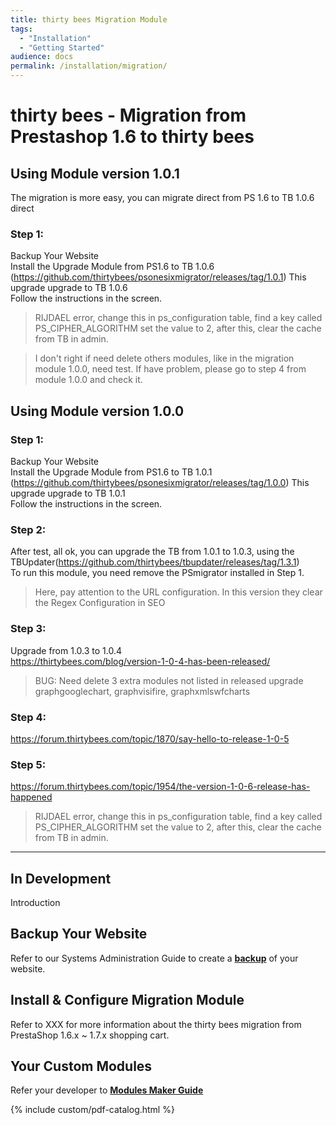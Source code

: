 ```yaml
---
title: thirty bees Migration Module
tags:
  - "Installation"
  - "Getting Started"
audience: docs
permalink: /installation/migration/
---
```


# thirty bees - Migration from Prestashop 1.6 to thirty bees
## Using Module version 1.0.1 
The migration is more easy, you can migrate direct from PS 1.6 to TB 1.0.6 direct  
### Step 1:
Backup Your Website  
Install the Upgrade Module from PS1.6 to TB 1.0.6 (https://github.com/thirtybees/psonesixmigrator/releases/tag/1.0.1)
This upgrade upgrade to TB 1.0.6  
Follow the instructions in the screen.

> RIJDAEL error, change this in ps_configuration table, find a key called PS_CIPHER_ALGORITHM set the value to 2, after this, clear the cache from TB in admin.

> I don't right if need delete others modules, like in the migration module 1.0.0, need test. If have problem, please go to step 4 from module 1.0.0 and check it.


## Using Module version 1.0.0
### Step 1:
Backup Your Website  
Install the Upgrade Module from PS1.6 to TB 1.0.1 (https://github.com/thirtybees/psonesixmigrator/releases/tag/1.0.0)
This upgrade upgrade to TB 1.0.1  
Follow the instructions in the screen.

### Step 2:
After test, all ok, you can upgrade the TB from 1.0.1 to 1.0.3, using the TBUpdater(https://github.com/thirtybees/tbupdater/releases/tag/1.3.1)  
To run this module, you need remove the PSmigrator installed in Step 1.  
> Here, pay attention to the URL configuration. In this version they clear the Regex Configuration in SEO

### Step 3:
Upgrade from 1.0.3 to 1.0.4  
https://thirtybees.com/blog/version-1-0-4-has-been-released/
> BUG: Need delete 3 extra modules not listed in released upgrade  
> graphgooglechart, graphvisifire, graphxmlswfcharts

### Step 4:
https://forum.thirtybees.com/topic/1870/say-hello-to-release-1-0-5

### Step 5:
https://forum.thirtybees.com/topic/1954/the-version-1-0-6-release-has-happened
> RIJDAEL error, change this in ps_configuration table, find a key called PS_CIPHER_ALGORITHM set the value to 2, after this, clear the cache from TB in admin.



-------------------------

## In Development
Introduction
## Backup Your Website  
Refer to our Systems Administration Guide to create a [**backup**](#)  of your website.  
## Install & Configure Migration Module  
Refer to XXX for more information about the thirty bees migration from PrestaShop 1.6.x ~ 1.7.x shopping cart.  
## Your Custom Modules
Refer your developer to [**Modules Maker Guide**](#)

{% include custom/pdf-catalog.html %}
